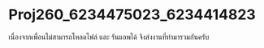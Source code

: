 # Proj260_6234475023_6234414823
เนื่องจากเพื่อนไม่สามารถโหลดไฟล์ และ รันแอพได้ จึงส่งงานที่ทำมารวมกันครับ
